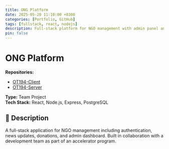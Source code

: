 ```yaml
---
title: ONG Platform
date: 2025-05-20 11:10:00 +0300
categories: [Portfolio, GitHub]
tags: [fullstack, react, nodejs]
description: Full-stack platform for NGO management with admin panel and public site.
pin: false
---
```


# ONG Platform

**Repositories:**  
- [OT194-Client](https://github.com/MartinFarres/OT194-Client)  
- [OT194-Server](https://github.com/MartinFarres/OT194-Server)  

**Type:** Team Project  
**Tech Stack:** React, Node.js, Express, PostgreSQL

## 📝 Description

A full-stack application for NGO management including authentication, news updates, donations, and admin dashboard. Built in collaboration with a development team as part of an accelerator program.
